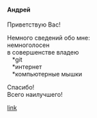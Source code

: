 #### Андрей  
Приветствую Вас!  
  
Немного сведений обо мне:  
немноголосен  
в совершенстве владею  
&nbsp;&nbsp; *git  
&nbsp;&nbsp; *интернет  
&nbsp;&nbsp; *компьютерные мышки  
  
Спасибо!  
Всего наилучшего!  

[link][1]  


[1]: /img/foto1.jpg  
